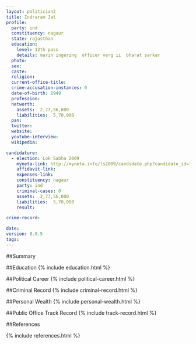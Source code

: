 ```yaml
---
layout: politician2
title: Indraram Jat
profile: 
  party: ind
  constituency: nagaur
  state: rajasthan
  education: 
    level: 12th pass
    details: marin ingering  officer verg ii  bharat sarkar
  photo: 
  sex: 
  caste: 
  religion: 
  current-office-title: 
  crime-accusation-instances: 0
  date-of-birth: 1949
  profession: 
  networth: 
    assets:  2,77,56,000
    liabilities:  5,70,000
  pan: 
  twitter: 
  website: 
  youtube-interview: 
  wikipedia: 

candidature: 
  - election: Lok Sabha 2009
    myneta-link: http://myneta.info/ls2009/candidate.php?candidate_id=7540
    affidavit-link: 
    expenses-link: 
    constituency: nagaur 
    party: ind
    criminal-cases: 0
    assets:  2,77,56,000
    liabilities:  5,70,000
    result:  

crime-record: 

date: 
version: 0.0.5
tags: 
---
```

##Summary


##Education
{% include education.html %}


##Political Career
{% include political-career.html %}


##Criminal Record
{% include criminal-record.html %}


##Personal Wealth
{% include personal-wealth.html %}


##Public Office Track Record
{% include track-record.html %}


##References


{% include references.html %}